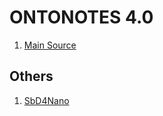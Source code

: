 # ONTONOTES 4.0

1. [Main Source](https://catalog.ldc.upenn.edu/LDC2011T03)
	

## Others
1. [SbD4Nano](https://atena.urv.cat/dataset/8412f625-d100-48a8-85ff-1f1651334274)
